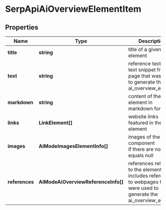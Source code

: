 # SerpApiAiOverviewElementItem

## Properties

| Name | Type | Description | Notes |
|------------ | ------------- | ------------- | -------------|
**title** | **string** | title of a given link element |[optional]|
**text** | **string** | reference text<br>text snippet from the page that was used to generate the ai_overview_element |[optional]|
**markdown** | **string** | content of the element in markdown format |[optional]|
**links** | **LinkElement[]** | website links featured in the element |[optional]|
**images** | **AiModeImagesElementInfo[]** | images of the component<br>if there are none, equals null |[optional]|
**references** | **AiModeAiOverviewReferenceInfo[]** | references relevant to the element<br>includes references to webpages that were used to generate the ai_overview_element |[optional]|